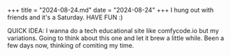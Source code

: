 +++
title = "2024-08-24.md"
date = "2024-08-24"
+++
I hung out with friends and it's a Saturday. 
HAVE FUN :)


QUICK IDEA:
I wanna do a tech educational site like comfycode.io but my variations. Going to think about this one and let it brew a little while. Been a few days now, thinking of comiting my time. 